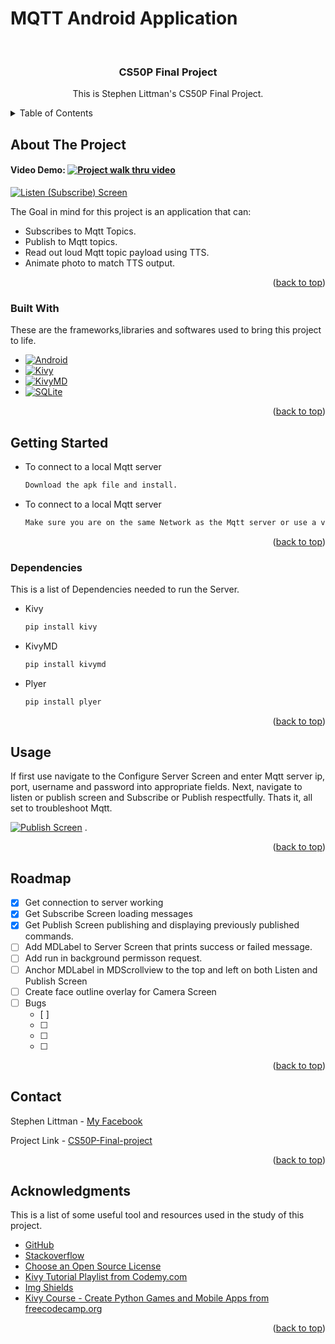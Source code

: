 # MQTT Android Application

<a name="readme-top"></a>

<br />

  <h3 align="center">CS50P Final Project</h3>

  <p align="center">
    This is Stephen Littman's CS50P Final Project.
  </p>
</div>



<!-- TABLE OF CONTENTS -->
<details>
  <summary>Table of Contents</summary>
  <ol>
    <li>
      <a href="#about-the-project">About The Project</a>
      <ul>
        <li><a href="#built-with">Built With</a></li>
      </ul>
    </li>
    <li>
      <a href="#getting-started">Getting Started</a>
      <ul>
        <li><a href="#prerequisites">Prerequisites</a></li>
      </ul>
    </li>
    <li><a href="#usage">Usage</a></li>
    <li><a href="#roadmap">Roadmap</a></li>
    <li><a href="#contact">Contact</a></li>
    <li><a href="#acknowledgments">Acknowledgments</a></li>
  </ol>
</details>



<!-- ABOUT THE PROJECT -->
## About The Project

#### Video Demo:  [![Project walk thru video][YouTube.com]][YouTube-url]


[![Listen (Subscribe) Screen][product-screenshot1]](https://youtu.be/I2C0B-_EbtU)



The Goal in mind for this project is an application that can:
* Subscribes to Mqtt Topics.
* Publish to Mqtt topics.
* Read out loud Mqtt topic payload using TTS.
* Animate photo to match TTS output.

<p align="right">(<a href="#readme-top">back to top</a>)</p>



<!-- BUILT WITH -->
### Built With

These are the frameworks,libraries and softwares used to bring this project to life.


* [![Android][Android.com]][Android-url]
* [![Kivy][Kivy.com]][Kivy-url]
* [![KivyMD][KivyMD.com]][KivyMD-url]
* [![SQLite][SQLite.com]][SQLite-url]


<p align="right">(<a href="#readme-top">back to top</a>)</p>



<!-- GETTING STARTED -->
## Getting Started
* To connect to a local Mqtt server
  ```sh
  Download the apk file and install.
  ```

* To connect to a local Mqtt server
  ```sh
  Make sure you are on the same Network as the Mqtt server or use a vpn tunnel to the network of the server.
  ```




<p align="right">(<a href="#readme-top">back to top</a>)</p>



<!-- ALL DEPENDENCIES -->
### Dependencies

This is a list of Dependencies needed to run the Server.

* Kivy
  ```sh
  pip install kivy
  ```
* KivyMD
  ```sh
  pip install kivymd
  ```
* Plyer
  ```sh
  pip install plyer
  ```

<p align="right">(<a href="#readme-top">back to top</a>)</p>



<!-- USAGE EXAMPLES -->
## Usage

If first use navigate to the Configure Server Screen and enter Mqtt server ip, port, username and password into appropriate fields.
Next, navigate to listen or publish screen and Subscribe or Publish respectfully.
Thats it, all set to troubleshoot Mqtt.


[![Publish Screen][product-screenshot2]](https://youtu.be/I2C0B-_EbtU)
.

<p align="right">(<a href="#readme-top">back to top</a>)</p>



<!-- ROADMAP -->
## Roadmap

- [x] Get connection to server working
- [x] Get Subscribe Screen loading messages
- [x] Get Publish Screen publishing and displaying previously published commands. 
- [ ] Add MDLabel to Server Screen that prints success or failed message.
- [ ] Add run in background permisson request.
- [ ] Anchor MDLabel in MDScrollview to the top and left on both Listen and Publish Screen
- [ ] Create face outline overlay for Camera Screen
- [ ] Bugs
    - [ ] 
    - [ ] 
    - [ ] 
    - [ ] 


<p align="right">(<a href="#readme-top">back to top</a>)</p>



<!-- CONTACT -->
## Contact

Stephen Littman - [My Facebook](https://www.facebook.com/stephen.littman.9)

Project Link - [CS50P-Final-project](https://github.com/anarchking/project)

<p align="right">(<a href="#readme-top">back to top</a>)</p>



<!-- ACKNOWLEDGMENTS -->
## Acknowledgments

This is a list of some useful tool and resources used in the study of this project.


* [GitHub](https://github.com)
* [Stackoverflow](https://stackoverflow.co/)
* [Choose an Open Source License](https://choosealicense.com)
* [Kivy Tutorial Playlist from Codemy.com](https://www.youtube.com/watch?v=dLgquj0c5_U&list=PLCC34OHNcOtpz7PJQ7Tv7hqFBP_xDDjqg)
* [Img Shields](https://shields.io)
* [Kivy Course - Create Python Games and Mobile Apps from freecodecamp.org](https://www.youtube.com/watch?v=l8Imtec4ReQ&t=2166s)


<p align="right">(<a href="#readme-top">back to top</a>)</p>



[product-screenshot1]: Screenshots/Screenshot(1).png
[product-screenshot2]: Screenshots/Screenshot(2).png
[Android.com]: https://img.shields.io/badge/Android-3DDC84?style=for-the-badge&logo=android&logoColor=white
[Android-url]: https://www.android.com/
[Kivy.com]: https://kivy.org/doc/stable/_static/logo-kivy.png
[Kivy-url]: https://kivy.org/
[KivyMD.com]: https://avatars.githubusercontent.com/u/12729247?s=200&v=4
[KivyMD-url]: https://kivymd.readthedocs.io/en/1.1.1/index.html
[SQLite.com]: https://img.shields.io/badge/sqlite-%2307405e.svg?style=for-the-badge&logo=sqlite&logoColor=white
[SQLite-url]: https://sqlite.org/

[YouTube.com]: https://img.shields.io/badge/YouTube-%23FF0000.svg?style=for-the-badge&logo=YouTube&logoColor=white
[YouTube-url]: https://youtu.be/I2C0B-_EbtU


